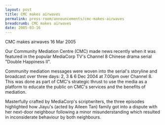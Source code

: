 ```yaml
---
layout: post
title: CMC makes airwaves
permalink: press-room/announcements/cmc-makes-airwaves
breadcrumb: CMC makes airwaves
date: 2005-03-16
---
```


<style>
  .image {width: 600px;}
  .image img {max-width: 100%;}
</style>

CMC makes airwaves
16 Mar 2005

Our Community Mediation Centre (CMC) made news recently when it was featured in the popular MediaCorp TV's Channel 8 Chinese drama serial "Double Happiness II".

Community mediation messages were woven into the serial's storyline and broadcast over three days: 2, 3 & 6 Dec 2004 at 7.00pm over Channel 8. This was done as part of CMC's strategic thrust to use the media as a platform to educate the public on CMC's services and the benefits of mediation.

Masterfully crafted by MediaCorp's scriptwriters, the three episodes highlighted how Jiayu's (acted by Aileen Tan) family got into a dispute with her next-door neighbour following a minor misunderstanding which resulted in inconsiderate behaviour by both neighbours.
